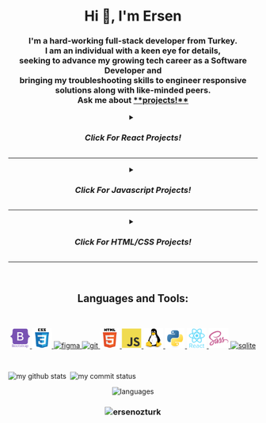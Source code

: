 <h1 align="center">Hi 👋, I'm Ersen</h1>
<h3 align="center">I'm a hard-working full-stack developer from Turkey. <br> I am an individual with a keen eye for details, <br> seeking to advance my growing tech career as a Software Developer and <br> bringing my troubleshooting skills to engineer responsive solutions along with like-minded peers.<br> Ask me about <a href="https://github.com/ersenozturk?tab=repositories">**projects!**</a></h3>

<details align="center">
  <summary><h3><em>Click For React Projects!</em></h3></summary>

  <p><a href="https://fireblogapp-mikers.netlify.app/" target="_blank" rel="noreferrer">FireBlogApp</a></p>
  <p><a href="https://firebase-react-movie-app.netlify.app/" target="_blank" rel="noreferrer">react-movie-app</a></p>
  <p><a href="https://ersenozturk.github.io/react-recipe-app" target="_blank" rel="noreferrer">react-recipe-app</a></p>
  <p><a href="https://ersenozturk.github.io/react-random-user-app" target="_blank" rel="noreferrer">react-random-user-app</a></p>
  <p><a href="https://ersenozturk.github.io/react-task-tracker" target="_blank" rel="noreferrer">react-task-tracker</a></p>
  <p><a href="https://ersenozturk.github.io/react-tour-place" target="_blank" rel="noreferrer">react-tour-places</a></p>
  <p><a href="https://ersenozturk.github.io/react-language-cards/" target="_blank" rel="noreferrer">react-language-cards</a></p>
  
</details>
  <hr/>
    
<details align="center">
  <summary><h3><em>Click For Javascript Projects!</em></h3></summary>
 
  <p><a href="https://ersenozturk.github.io/movie-booking-app/" target="_blank" rel="noreferrer">movie-booking-app</a></p>
  <p><a href="https://ersenozturk.github.io/Javascript-Exercises/country-neighbours/" target="_blank" rel="noreferrer">country-neighbours</a></p>
  <p><a href="https://ersenozturk.github.io/Javascript-Exercises/weather-app/" target="_blank" rel="noreferrer">Weather App</a></p>
  <p><a href="https://ersenozturk.github.io/Javascript-Exercises/registerUserPage-axios-exercise/" target="_blank" rel="noreferrer">registerUserPage-axios-exercise</a></p>
  <p><a href="https://ersenozturk.github.io/Javascript-Exercises/profileFinderFromApi/" target="_blank" rel="noreferrer">profileFinderFromApi</a></p>
  <p><a href="https://ersenozturk.github.io/Javascript-Exercises/questionApp/" target="_blank" rel="noreferrer">questionApp</a></p>
  <p><a href="https://ersenozturk.github.io/Javascript-Exercises/JSON-exercise1/" target="_blank" rel="noreferrer">JSON-exercise1</a></p>
  <p><a href="https://ersenozturk.github.io/Javascript-Exercises/iphone-calculator/" target="_blank" rel="noreferrer">iphone-calculator</a></p>
  <p><a href="https://ersenozturk.github.io/Javascript-Exercises/Check-Daily-Routine/" target="_blank" rel="noreferrer">Check-Daily-Routine</a></p>
  <p><a href="https://ersenozturk.github.io/Javascript-Exercises/checkout-Js/" target="_blank" rel="noreferrer">checkout-Js</a></p>
  <p><a href="https://ersenozturk.github.io/Javascript-Exercises/lucky-numbes/" target="_blank" rel="noreferrer">lucky-numbes</a></p>
  <p><a href="https://ersenozturk.github.io/Javascript-Exercises/spinner/" target="_blank" rel="noreferrer">spinner</a></p>
  <p><a href="https://ersenozturk.github.io/Javascript-Exercises/exact-age-calculator/" target="_blank" rel="noreferrer">exact-age-calculator</a></p>
  <p><a href="https://ersenozturk.github.io/Javascript-Exercises/number-guessing-game/" target="_blank" rel="noreferrer">number-guessing-game</a></p>
  <p><a href="https://ersenozturk.github.io/Javascript-Exercises/todoApp(createdDoubleList)/" target="_blank" rel="noreferrer">todoApp(createdDoubleList)</a></p>
  <p><a href="https://ersenozturk.github.io/Javascript-Exercises/todoApp(advanced)/" target="_blank" rel="noreferrer">todoApp(advanced)</a></p>
  <p><a href="https://ersenozturk.github.io/Javascript-Exercises/add-delete-item(intermediate)/" target="_blank" rel="noreferrer">add-delete-item(intermediate)</a></p>
  <p><a href="https://ersenozturk.github.io/Javascript-Exercises/ping-pong-game/" target="_blank" rel="noreferrer">ping-pong-game</a></p>
 
</details>
  <hr/>

<details align="center">
  <summary><h3><em>Click For HTML/CSS Projects!</em></h3></summary>
  
  <p><a href="https://ersenozturk.github.io/hotel-site-project/" target="_blank" rel="noreferrer">hotel-site-project</a></p>
  <p><a href="https://ersenozturk.github.io/HTML-CSS-Exercises/Portfolio-ersenozturk/index.html" target="_blank" rel="noreferrer">Portfolio-ersenozturk</a></p>
  <p><a href="https://ersenozturk.github.io/HTML-CSS-Exercises/sass/index.html" target="_blank" rel="noreferrer">SASS</a></p>
  <p><a href="https://ersenozturk.github.io/HTML-CSS-Exercises/responsive_web(using_flexbox)/index.html" target="_blank" rel="noreferrer">responsive_web(using_flexbox)</a></p>
  <p><a href="https://ersenozturk.github.io/HTML-CSS-Exercises/parallax-web-site/index.html" target="_blank" rel="noreferrer">parallax-web-site</a></p>
  <p><a href="https://ersenozturk.github.io/HTML-CSS-Exercises/netflixSurvey/index.html" target="_blank" rel="noreferrer">netflixSurvey</a></p>
  <p><a href="https://ersenozturk.github.io/HTML-CSS-Exercises/impossible_is_nothing_web_design/index.html" target="_blank" rel="noreferrer">impossible_is_nothing_web_design</a></p>
  <p><a href="https://ersenozturk.github.io/HTML-CSS-Exercises/LanguageCourseSurveyForm/index.html" target="_blank" rel="noreferrer">LanguageCourseSurveyForm</a></p>
  
</details>
  <hr/>

<p>&nbsp</p>

<h2 align="center"> Languages and Tools: </h2>
<p>&nbsp</p>
<p align="center"> <a href="https://getbootstrap.com" target="_blank" rel="noreferrer"> <img src="https://raw.githubusercontent.com/devicons/devicon/master/icons/bootstrap/bootstrap-plain-wordmark.svg" alt="bootstrap" width="40" height="40"/> </a> <a href="https://www.w3schools.com/css/" target="_blank" rel="noreferrer"> <img src="https://raw.githubusercontent.com/devicons/devicon/master/icons/css3/css3-original-wordmark.svg" alt="css3" width="40" height="40"/> </a> <a href="https://www.figma.com/" target="_blank" rel="noreferrer"> <img src="https://www.vectorlogo.zone/logos/figma/figma-icon.svg" alt="figma" width="40" height="40"/> </a> <a href="https://git-scm.com/" target="_blank" rel="noreferrer"> <img src="https://www.vectorlogo.zone/logos/git-scm/git-scm-icon.svg" alt="git" width="40" height="40"/> </a> <a href="https://www.w3.org/html/" target="_blank" rel="noreferrer"> <img src="https://raw.githubusercontent.com/devicons/devicon/master/icons/html5/html5-original-wordmark.svg" alt="html5" width="40" height="40"/> </a> <a href="https://developer.mozilla.org/en-US/docs/Web/JavaScript" target="_blank" rel="noreferrer"> <img src="https://raw.githubusercontent.com/devicons/devicon/master/icons/javascript/javascript-original.svg" alt="javascript" width="40" height="40"/> </a> <a href="https://www.linux.org/" target="_blank" rel="noreferrer"> <img src="https://raw.githubusercontent.com/devicons/devicon/master/icons/linux/linux-original.svg" alt="linux" width="40" height="40"/> </a> <a href="https://www.python.org" target="_blank" rel="noreferrer"> <img src="https://raw.githubusercontent.com/devicons/devicon/master/icons/python/python-original.svg" alt="python" width="40" height="40"/> </a> <a href="https://reactjs.org/" target="_blank" rel="noreferrer"> <img src="https://raw.githubusercontent.com/devicons/devicon/master/icons/react/react-original-wordmark.svg" alt="react" width="40" height="40"/> </a> <a href="https://sass-lang.com" target="_blank" rel="noreferrer"> <img src="https://raw.githubusercontent.com/devicons/devicon/master/icons/sass/sass-original.svg" alt="sass" width="40" height="40"/> </a> <a href="https://www.sqlite.org/" target="_blank" rel="noreferrer"> <img src="https://www.vectorlogo.zone/logos/sqlite/sqlite-icon.svg" alt="sqlite" width="40" height="40"/> </a> </p>
<p>&nbsp</p>

<p align="left">
<img src="https://github-readme-stats.vercel.app/api?username=ersenozturk&theme=chartreuse-dark" alt="my github stats" width="49%"/>&nbsp;
<img src="https://github-readme-streak-stats.herokuapp.com/?user=ersenozturk&theme=chartreuse-dark" alt="my commit status" width="49%" /> </p>
<p align="center"> <img src="https://github-readme-stats.vercel.app/api/top-langs/?username=ersenozturk&theme=chartreuse-dark&layout=compact" alt="languages" width="50%" > </p>

<h3 align="center"> <img src="https://komarev.com/ghpvc/?username=ersenozturk&label=Profile%20views&color=0e75b6&style=flat" alt="ersenozturk" /> </h3>
